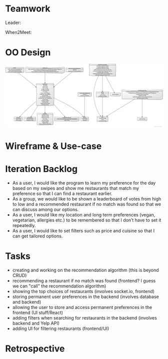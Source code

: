 # Teamwork

Leader: 

When2Meet: 

# OO Design
![UML Diagram for iteration 2](assets/uml-diagram-updated-iteration2.png)

# Wireframe & Use-case

# Iteration Backlog

- As a user, I would like the program to learn my preference for the day based on my swipes and show me restaurants that match my preference so that I can find a restaurant earlier.
- As a group, we would like to be shown a leaderboard of votes from high to low and a recommended restaurant if no match was found so that we can discuss among our options.
- As a user, I would like my location and long term preferences (vegan, vegetarian, allergies etc.) to be remembered so that I don’t have to set it repeatedly.
- As a user, I would like to set filters such as price and cuisine so that I can get tailored options.

# Tasks

- creating and working on the recommendation algorithm (this is beyond CRUD)
- recommending a restaurant if no match was found (frontend? I guess we can "call" the recommendation algorithm)
- showing the top choices of restaurants (involves socket.io, frontend)
- storing permanent user preferences in the backend (involves database and backend)
- allowing the user to store and access permanent preferences in the frontend (UI stuff/React)
- adding filters when searching for restaurants in the backend (involves backend and Yelp API)
- adding UI for filtering restaurants (frontend/UI)

# Retrospective
